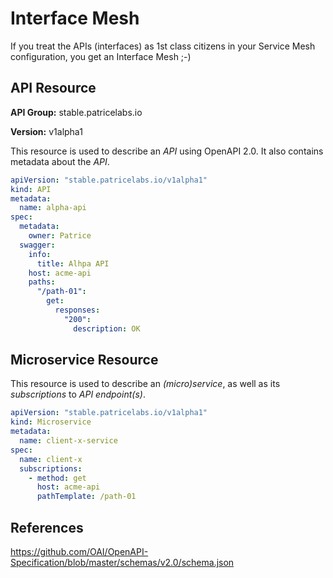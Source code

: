 # Interface Mesh

If you treat the APIs (interfaces) as 1st class citizens in your Service Mesh configuration, you get an Interface Mesh ;-)

## API Resource

**API Group:** stable.patricelabs.io

**Version:** v1alpha1

This resource is used to describe an _API_ using OpenAPI 2.0. It also contains metadata about the _API_.

```yaml
apiVersion: "stable.patricelabs.io/v1alpha1"
kind: API
metadata:
  name: alpha-api
spec:
  metadata:
    owner: Patrice
  swagger:
    info:
      title: Alhpa API
    host: acme-api
    paths:
      "/path-01":
        get:
          responses:
            "200":
              description: OK
```

## Microservice Resource

This resource is used to describe an _(micro)service_, as well as its _subscriptions_ to _API endpoint(s)_.

```yaml
apiVersion: "stable.patricelabs.io/v1alpha1"
kind: Microservice
metadata:
  name: client-x-service
spec:
  name: client-x
  subscriptions:
    - method: get
      host: acme-api
      pathTemplate: /path-01
```

## References

<https://github.com/OAI/OpenAPI-Specification/blob/master/schemas/v2.0/schema.json>
